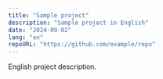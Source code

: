 ```yaml
---
title: "Sample project"
description: "Sample project in English"
date: "2024-09-02"
lang: "en"
repoURL: "https://github.com/example/repo"
---
```


English project description.
